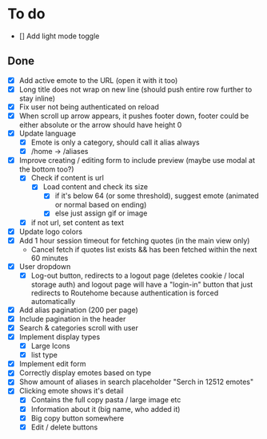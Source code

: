 # To do

- [] Add light mode toggle

## Done

- [x] Add active emote to the URL (open it with it too)
- [x] Long title does not wrap on new line (should push entire row further to stay inline)
- [x] Fix user not being authenticated on reload
- [x] When scroll up arrow appears, it pushes footer down, footer could be either absolute or the arrow should have height 0
- [x] Update language
  - [x] Emote is only a category, should call it alias always
  - [x] /home -> /aliases
- [x] Improve creating / editing form to include preview (maybe use modal at the bottom too?)
  - [x] Check if content is url
    - [x] Load content and check its size
      - [x] if it's below 64 (or some threshold), suggest emote (animated or normal based on ending)
      - [x] else just assign gif or image
  - [x] if not url, set content as text
- [x] Update logo colors
- [x] Add 1 hour session timeout for fetching quotes (in the main view only)
  - Cancel fetch if quotes list exists && has been fetched within the next 60 minutes
- [x] User dropdown
  - [x] Log-out button, redirects to a logout page (deletes cookie / local
    storage auth) and logout page will have a "login-in" button that just
    redirects to Routehome because authentication is forced automatically
- [x] Add alias pagination (200 per page)
- [x] Include pagination in the header
- [x] Search & categories scroll with user
- [x] Implement display types
  - [x] Large Icons
  - [x] list type
- [x] Implement edit form
- [x] Correctly display emotes based on type
- [x] Show amount of aliases in search placeholder "Serch in 12512 emotes"
- [x] Clicking emote shows it's detail
  - [x] Contains the full copy pasta / large image etc
  - [x] Information about it (big name, who added it)
  - [x] Big copy button somewhere
  - [x] Edit / delete buttons
